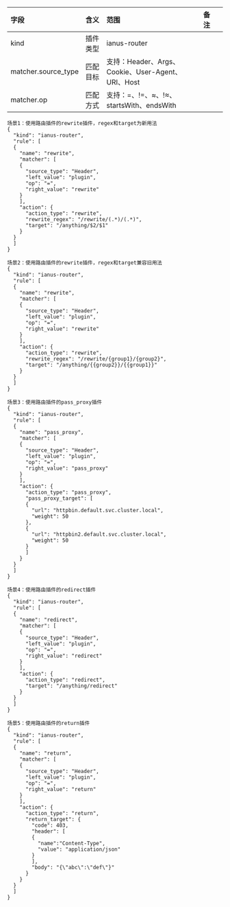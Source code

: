 | 字段                  | 含义   | 范围                                        | 备注 |    |
|:--------------------|:-----|:------------------------------------------|:---|:---|
| kind                | 插件类型 | ianus-router                              |    |    |
| matcher.source_type | 匹配目标 | 支持：Header、Args、Cookie、User-Agent、URI、Host |    |    |
| matcher.op          | 匹配方式 | 支持：=、!=、≈、!≈、startsWith、endsWith          |    |    |
```
场景1：使用路由插件的rewrite插件，regex和target为新用法
{
  "kind": "ianus-router",
  "rule": [
  {
    "name": "rewrite",
    "matcher": [
    {
      "source_type": "Header",
      "left_value": "plugin",
      "op": "=",
      "right_value": "rewrite"
    }
    ],
    "action": {
      "action_type": "rewrite",
      "rewrite_regex": "/rewrite/(.*)/(.*)",
      "target": "/anything/$2/$1"
    }
  }
  ]
}
```
```
场景2：使用路由插件的rewrite插件，regex和target兼容旧用法
{
  "kind": "ianus-router",
  "rule": [
  {
    "name": "rewrite",
    "matcher": [
    {
      "source_type": "Header",
      "left_value": "plugin",
      "op": "=",
      "right_value": "rewrite"
    }
    ],
    "action": {
      "action_type": "rewrite",
      "rewrite_regex": "/rewrite/{group1}/{group2}",
      "target": "/anything/{{group2}}/{{group1}}"
    }
  }
  ]
}
```
```
场景3：使用路由插件的pass_proxy插件
{
  "kind": "ianus-router",
  "rule": [
  {
    "name": "pass_proxy",
    "matcher": [
    {
      "source_type": "Header",
      "left_value": "plugin",
      "op": "=",
      "right_value": "pass_proxy"
    }
    ],
    "action": {
      "action_type": "pass_proxy",
      "pass_proxy_target": [
      {
        "url": "httpbin.default.svc.cluster.local",
        "weight": 50
      },
      {
        "url": "httpbin2.default.svc.cluster.local",
        "weight": 50
      }
      ]
    }
  }
  ]
}
```
```
场景4：使用路由插件的redirect插件
{
  "kind": "ianus-router",
  "rule": [
  {
    "name": "redirect",
    "matcher": [
    {
      "source_type": "Header",
      "left_value": "plugin",
      "op": "=",
      "right_value": "redirect"
    }
    ],
    "action": {
      "action_type": "redirect",
      "target": "/anything/redirect"
    }
  }
  ]
}
```
```
场景5：使用路由插件的return插件
{
  "kind": "ianus-router",
  "rule": [
  {
    "name": "return",
    "matcher": [
    {
      "source_type": "Header",
      "left_value": "plugin",
      "op": "=",
      "right_value": "return"
    }
    ],
    "action": {
      "action_type": "return",
      "return_target": {
        "code": 403,
        "header": [
        {
          "name":"Content-Type",
          "value": "application/json"
        }
        ],
        "body": "{\"abc\":\"def\"}"
      }
    }
  }
  ]
}
```